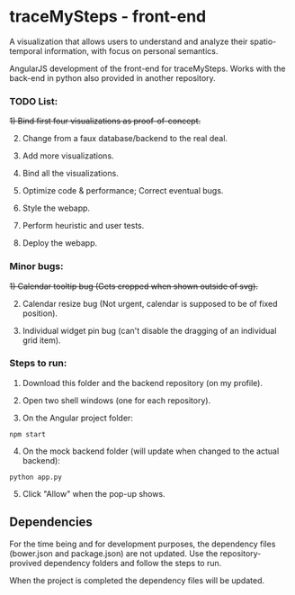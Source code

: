 # traceMySteps - front-end

A visualization that allows users to understand and analyze their spatio-temporal information, with focus on personal semantics.

AngularJS development of the front-end for traceMySteps. Works with the back-end in python also provided in another repository.

### TODO List: 

<s>1) Bind first four visualizations as proof-of-concept.</s>

2) Change from a faux database/backend to the real deal.

3) Add more visualizations.

4) Bind all the visualizations.

5) Optimize code & performance; Correct eventual bugs.

6) Style the webapp.

7) Perform heuristic and user tests.

8) Deploy the webapp.

### Minor bugs: 

<s>1) Calendar tooltip bug (Gets cropped when shown outside of svg).</s>

2) Calendar resize bug (Not urgent, calendar is supposed to be of fixed position).

3) Individual widget pin bug (can't disable the dragging of an individual grid item).

### Steps to run:

1) Download this folder and the backend repository (on my profile).
2) Open two shell windows (one for each repository).

3) On the Angular project folder:
```
npm start
```

4) On the mock backend folder (will update when changed to the actual backend):
```
python app.py
```
5) Click "Allow" when the pop-up shows.

## Dependencies

For the time being and for development purposes, the dependency files (bower.json and package.json) are not updated. Use the repository-provived dependency folders and follow the steps to run.

When the project is completed the dependency files will be updated.
